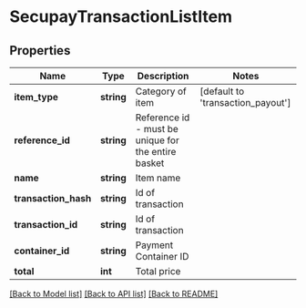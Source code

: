 # SecupayTransactionListItem

## Properties
Name | Type | Description | Notes
------------ | ------------- | ------------- | -------------
**item_type** | **string** | Category of item | [default to 'transaction_payout']
**reference_id** | **string** | Reference id - must be unique for the entire basket | 
**name** | **string** | Item name | 
**transaction_hash** | **string** | Id of transaction | 
**transaction_id** | **string** | Id of transaction | 
**container_id** | **string** | Payment Container ID | 
**total** | **int** | Total price | 

[[Back to Model list]](../README.md#documentation-for-models) [[Back to API list]](../README.md#documentation-for-api-endpoints) [[Back to README]](../../README.md)


